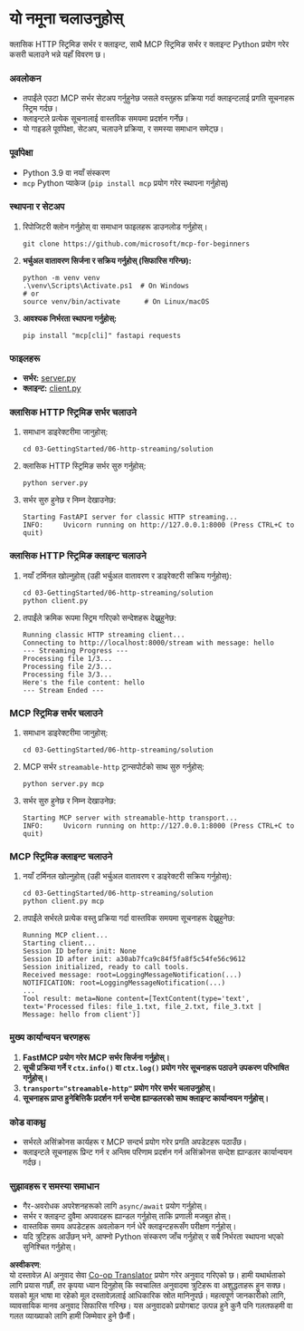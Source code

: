 <!--
CO_OP_TRANSLATOR_METADATA:
{
  "original_hash": "67ecbca6a060477ded3e13ddbeba64f7",
  "translation_date": "2025-08-18T16:17:35+00:00",
  "source_file": "03-GettingStarted/06-http-streaming/solution/python/README.md",
  "language_code": "ne"
}
-->
# यो नमूना चलाउनुहोस्

क्लासिक HTTP स्ट्रिमिङ सर्भर र क्लाइन्ट, साथै MCP स्ट्रिमिङ सर्भर र क्लाइन्ट Python प्रयोग गरेर कसरी चलाउने भन्ने यहाँ विवरण छ।

### अवलोकन

- तपाईंले एउटा MCP सर्भर सेटअप गर्नुहुनेछ जसले वस्तुहरू प्रक्रिया गर्दा क्लाइन्टलाई प्रगति सूचनाहरू स्ट्रिम गर्दछ।
- क्लाइन्टले प्रत्येक सूचनालाई वास्तविक समयमा प्रदर्शन गर्नेछ।
- यो गाइडले पूर्वापेक्षा, सेटअप, चलाउने प्रक्रिया, र समस्या समाधान समेट्छ।

### पूर्वापेक्षा

- Python 3.9 वा नयाँ संस्करण
- `mcp` Python प्याकेज (`pip install mcp` प्रयोग गरेर स्थापना गर्नुहोस्)

### स्थापना र सेटअप

1. रिपोजिटरी क्लोन गर्नुहोस् वा समाधान फाइलहरू डाउनलोड गर्नुहोस्।

   ```pwsh
   git clone https://github.com/microsoft/mcp-for-beginners
   ```

1. **भर्चुअल वातावरण सिर्जना र सक्रिय गर्नुहोस् (सिफारिस गरिन्छ):**

   ```pwsh
   python -m venv venv
   .\venv\Scripts\Activate.ps1  # On Windows
   # or
   source venv/bin/activate      # On Linux/macOS
   ```

1. **आवश्यक निर्भरता स्थापना गर्नुहोस्:**

   ```pwsh
   pip install "mcp[cli]" fastapi requests
   ```

### फाइलहरू

- **सर्भर:** [server.py](../../../../../../03-GettingStarted/06-http-streaming/solution/python/server.py)
- **क्लाइन्ट:** [client.py](../../../../../../03-GettingStarted/06-http-streaming/solution/python/client.py)

### क्लासिक HTTP स्ट्रिमिङ सर्भर चलाउने

1. समाधान डाइरेक्टरीमा जानुहोस्:

   ```pwsh
   cd 03-GettingStarted/06-http-streaming/solution
   ```

2. क्लासिक HTTP स्ट्रिमिङ सर्भर सुरु गर्नुहोस्:

   ```pwsh
   python server.py
   ```

3. सर्भर सुरु हुनेछ र निम्न देखाउनेछ:

   ```
   Starting FastAPI server for classic HTTP streaming...
   INFO:     Uvicorn running on http://127.0.0.1:8000 (Press CTRL+C to quit)
   ```

### क्लासिक HTTP स्ट्रिमिङ क्लाइन्ट चलाउने

1. नयाँ टर्मिनल खोल्नुहोस् (उही भर्चुअल वातावरण र डाइरेक्टरी सक्रिय गर्नुहोस्):

   ```pwsh
   cd 03-GettingStarted/06-http-streaming/solution
   python client.py
   ```

2. तपाईंले क्रमिक रूपमा स्ट्रिम गरिएको सन्देशहरू देख्नुहुनेछ:

   ```text
   Running classic HTTP streaming client...
   Connecting to http://localhost:8000/stream with message: hello
   --- Streaming Progress ---
   Processing file 1/3...
   Processing file 2/3...
   Processing file 3/3...
   Here's the file content: hello
   --- Stream Ended ---
   ```

### MCP स्ट्रिमिङ सर्भर चलाउने

1. समाधान डाइरेक्टरीमा जानुहोस्:
   ```pwsh
   cd 03-GettingStarted/06-http-streaming/solution
   ```
2. MCP सर्भर `streamable-http` ट्रान्सपोर्टको साथ सुरु गर्नुहोस्:
   ```pwsh
   python server.py mcp
   ```
3. सर्भर सुरु हुनेछ र निम्न देखाउनेछ:
   ```
   Starting MCP server with streamable-http transport...
   INFO:     Uvicorn running on http://127.0.0.1:8000 (Press CTRL+C to quit)
   ```

### MCP स्ट्रिमिङ क्लाइन्ट चलाउने

1. नयाँ टर्मिनल खोल्नुहोस् (उही भर्चुअल वातावरण र डाइरेक्टरी सक्रिय गर्नुहोस्):
   ```pwsh
   cd 03-GettingStarted/06-http-streaming/solution
   python client.py mcp
   ```
2. तपाईंले सर्भरले प्रत्येक वस्तु प्रक्रिया गर्दा वास्तविक समयमा सूचनाहरू देख्नुहुनेछ:
   ```
   Running MCP client...
   Starting client...
   Session ID before init: None
   Session ID after init: a30ab7fca9c84f5fa8f5c54fe56c9612
   Session initialized, ready to call tools.
   Received message: root=LoggingMessageNotification(...)
   NOTIFICATION: root=LoggingMessageNotification(...)
   ...
   Tool result: meta=None content=[TextContent(type='text', text='Processed files: file_1.txt, file_2.txt, file_3.txt | Message: hello from client')]
   ```

### मुख्य कार्यान्वयन चरणहरू

1. **FastMCP प्रयोग गरेर MCP सर्भर सिर्जना गर्नुहोस्।**
2. **सूची प्रक्रिया गर्ने र `ctx.info()` वा `ctx.log()` प्रयोग गरेर सूचनाहरू पठाउने उपकरण परिभाषित गर्नुहोस्।**
3. **`transport="streamable-http"` प्रयोग गरेर सर्भर चलाउनुहोस्।**
4. **सूचनाहरू प्राप्त हुनेबित्तिकै प्रदर्शन गर्न सन्देश ह्यान्डलरको साथ क्लाइन्ट कार्यान्वयन गर्नुहोस्।**

### कोड वाकथ्रु
- सर्भरले असिंक्रोनस कार्यहरू र MCP सन्दर्भ प्रयोग गरेर प्रगति अपडेटहरू पठाउँछ।
- क्लाइन्टले सूचनाहरू प्रिन्ट गर्न र अन्तिम परिणाम प्रदर्शन गर्न असिंक्रोनस सन्देश ह्यान्डलर कार्यान्वयन गर्दछ।

### सुझावहरू र समस्या समाधान

- गैर-अवरोधक अपरेशनहरूको लागि `async/await` प्रयोग गर्नुहोस्।
- सर्भर र क्लाइन्ट दुवैमा अपवादहरू ह्यान्डल गर्नुहोस् ताकि प्रणाली मजबुत होस्।
- वास्तविक समय अपडेटहरू अवलोकन गर्न धेरै क्लाइन्टहरूसँग परीक्षण गर्नुहोस्।
- यदि त्रुटिहरू आउँछन् भने, आफ्नो Python संस्करण जाँच गर्नुहोस् र सबै निर्भरता स्थापना भएको सुनिश्चित गर्नुहोस्।

**अस्वीकरण**:  
यो दस्तावेज़ AI अनुवाद सेवा [Co-op Translator](https://github.com/Azure/co-op-translator) प्रयोग गरेर अनुवाद गरिएको छ। हामी यथार्थताको लागि प्रयास गर्छौं, तर कृपया ध्यान दिनुहोस् कि स्वचालित अनुवादमा त्रुटिहरू वा अशुद्धताहरू हुन सक्छ। यसको मूल भाषा मा रहेको मूल दस्तावेज़लाई आधिकारिक स्रोत मानिनुपर्छ। महत्वपूर्ण जानकारीको लागि, व्यावसायिक मानव अनुवाद सिफारिस गरिन्छ। यस अनुवादको प्रयोगबाट उत्पन्न हुने कुनै पनि गलतफहमी वा गलत व्याख्याको लागि हामी जिम्मेवार हुने छैनौं।